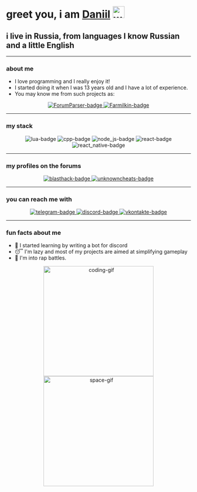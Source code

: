 # greet you, i am [Daniil](https://vk.com/id632239559) <img src="https://github.com/blackcater/blackcater/raw/main/images/Hi.gif" height="32px" alt="wave-emoji">

## i live in Russia, from languages I know Russian and a little English

---

### about me
- I love programming and I really enjoy it!
- I started doing it when I was 13 years old and I have a lot of experience.
- You may know me from such projects as:

<div align="center">
    <a href="https://vk.com/arp_forum_parser">
        <img src="https://img.shields.io/badge/ForumParser-000000.svg?style=for-the-badge" alt="ForumParser-badge">
    </a>
    <a href="https://t.me/farmilkinproject">
        <img src="https://img.shields.io/badge/Farmilkin-000000.svg?style=for-the-badge" alt="Farmilkin-badge">
    </a>
</div>

---

### my stack
<div align="center">
    <img src="https://img.shields.io/badge/lua-%232C2D72.svg?style=for-the-badge&logo=lua&logoColor=white" alt="lua-badge">
    <img src="https://img.shields.io/badge/c++-%2300599C.svg?style=for-the-badge&logo=c%2B%2B&logoColor=white" alt="cpp-badge">
    <img src="https://img.shields.io/badge/node.js-6DA55F?style=for-the-badge&logo=node.js&logoColor=white" alt="node_js-badge">
    <img src="https://img.shields.io/badge/react-%2320232a.svg?style=for-the-badge&logo=react&logoColor=%2361DAFB" alt="react-badge">
    <img src="https://img.shields.io/badge/react_native-%2320232a.svg?style=for-the-badge&logo=react&logoColor=%2361DAFB" alt="react_native-badge">
</div>

---

### my profiles on the forums
<div align="center">
    <a href="https://www.blast.hk/members/458823/">
        <img src="https://img.shields.io/badge/blasthack-%2300599C.svg?style=for-the-badge&logo=codeforces&logoColor=white" alt="blasthack-badge">
    </a>
    <a href="https://www.unknowncheats.me/forum/members/6205766.html">
        <img src="https://img.shields.io/badge/unknowncheats-28242c.svg?style=for-the-badge&logo=codeforces&logoColor=white" alt="unknowncheats-badge">
    </a>
</div>

---

### you can reach me with
<div align="center">
    <a href="https://t.me/mazohist_cpp">
        <img src="https://img.shields.io/badge/Telegram-2CA5E0?style=for-the-badge&logo=telegram&logoColor=white" alt="telegram-badge">
    </a>
    <a href="https://discord.gg/bCy2zGdNyY">
        <img src="https://img.shields.io/badge/Discord-%235865F2.svg?style=for-the-badge&logo=discord&logoColor=white" alt="discord-badge">
    </a>
    <a href="https://vk.com/id632239559">
        <img src="https://img.shields.io/badge/ВКонтакте-0775f9?style=for-the-badge" alt="vkontakte-badge">
    </a>
</div>

---

### fun facts about me
- 🤖 I started learning by writing a bot for discord
- 😴 I'm lazy and most of my projects are aimed at simplifying gameplay
- 🎤 I'm into rap battles.

<div align="center">
    <img src="https://media.giphy.com/media/LmNwrBhejkK9EFP504/giphy.gif" width="300px" alt="coding-gif">
    <img src="https://media.giphy.com/media/26tn33aiTi1jkl6H6/giphy.gif" width="300px" alt="space-gif">
</div>

